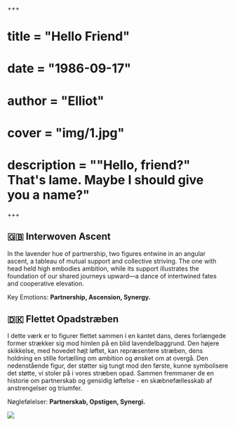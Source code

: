 +++
# title = "Hello Friend"
# date = "1986-09-17"
# author = "Elliot"
# cover = "img/1.jpg"
# description = "\"Hello, friend?\" That's lame. Maybe I should give you a name?"
+++


## 🇬🇧 Interwoven Ascent 
In the lavender hue of partnership, two figures entwine in an angular ascent, a tableau of mutual support and collective striving. The one with head held high embodies ambition, while its support illustrates the foundation of our shared journeys upward—a dance of intertwined fates and cooperative elevation. 

Key Emotions: **Partnership, Ascension, Synergy.**

## 🇩🇰 Flettet Opadstræben 
I dette værk er to figurer flettet sammen i en kantet dans, deres forlængede former strækker sig mod himlen på en blid lavendelbaggrund. Den højere skikkelse, med hovedet højt løftet, kan repræsentere stræben, dens holdning en stille fortælling om ambition og ønsket om at overgå. Den nedenstående figur, der støtter sig tungt mod den første, kunne symbolisere det støtte, vi stoler på i vores stræben opad. Sammen fremmaner de en historie om partnerskab og gensidig løftelse - en skæbnefællesskab af anstrengelser og triumfer. 

Nøglefølelser: **Partnerskab, Opstigen, Synergi.**


![](https://rjuro.com/kenneth/img/4.jpg)